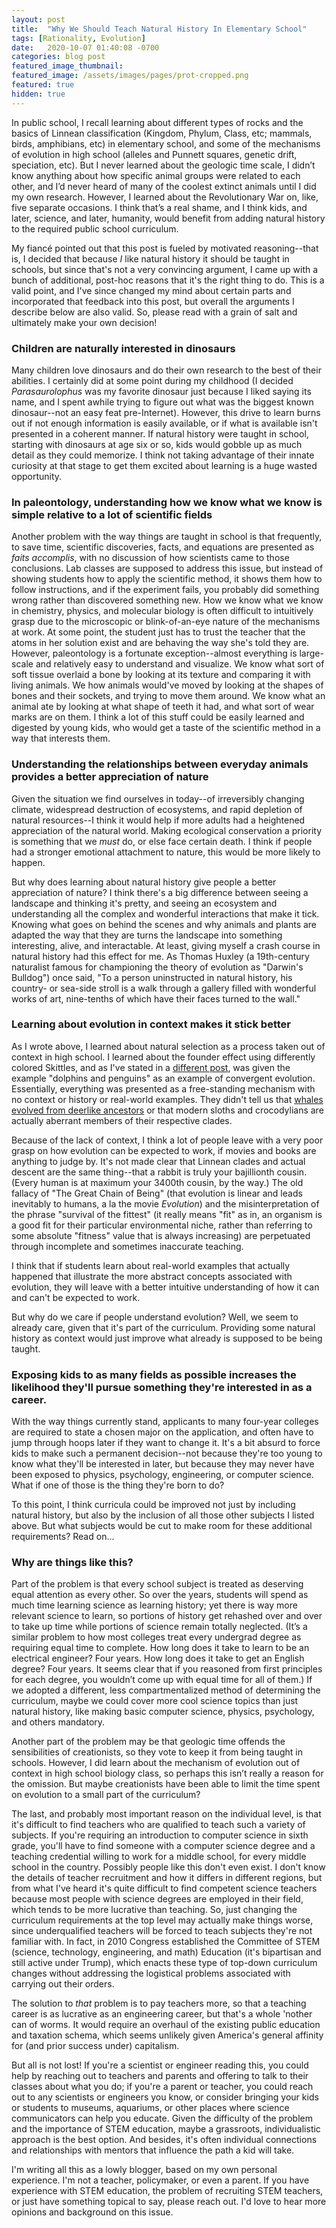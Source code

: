 ```yaml
---
layout: post
title:  "Why We Should Teach Natural History In Elementary School"
tags: [Rationality, Evolution]
date:   2020-10-07 01:40:08 -0700
categories: blog post
featured_image_thumbnail:
featured_image: /assets/images/pages/prot-cropped.png
featured: true
hidden: true
---
```


In public school, I recall learning about different types of rocks and the basics of Linnean classification (Kingdom, Phylum, Class, etc; mammals, birds, amphibians, etc) in elementary school, and some of the mechanisms of evolution in high school (alleles and Punnett squares, genetic drift, speciation, etc).  But I never learned about the geologic time scale, I didn’t know anything about how specific animal groups were related to each other, and I’d never heard of many of the coolest extinct animals until I did my own research.  However, I learned about the Revolutionary War on, like, five separate occasions.  I think that’s a real shame, and I think kids, and later, science, and later, humanity, would benefit from adding natural history to the required public school curriculum.

My fiancé pointed out that this post is fueled by motivated reasoning--that is, I decided that because *I* like natural history it should be taught in schools, but since that's not a very convincing argument, I came up with a bunch of additional, post-hoc reasons that it's the right thing to do.  This is a valid point, and I've since changed my mind about certain parts and incorporated that feedback into this post, but overall the arguments I describe below are also valid.  So, please read with a grain of salt and ultimately make your own decision!

### Children are naturally interested in dinosaurs
Many children love dinosaurs and do their own research to the best of their abilities.  I certainly did at some point during my childhood (I decided *Parasaurolophus* was my favorite dinosaur just because I liked saying its name, and I spent awhile trying to figure out what was the biggest known dinosaur--not an easy feat pre-Internet).  However, this drive to learn burns out if not enough information is easily available, or if what is available isn't presented in a coherent manner.  If natural history were taught in school, starting with dinosaurs at age six or so, kids would gobble up as much detail as they could memorize.  I think not taking advantage of their innate curiosity at that stage to get them excited about learning is a huge wasted opportunity.

### In paleontology, understanding how we know what we know is simple relative to a lot of scientific fields
Another problem with the way things are taught in school is that frequently, to save time, scientific discoveries, facts, and equations are presented as *faits accomplis*, with no discussion of how scientists came to those conclusions.  Lab classes are supposed to address this issue, but instead of showing students how to apply the scientific method, it shows them how to follow instructions, and if the experiment fails, you probably did something wrong rather than discovered something new.  How we know what we know in chemistry, physics, and molecular biology is often difficult to intuitively grasp due to the microscopic or blink-of-an-eye nature of the mechanisms at work.  At some point, the student just has to trust the teacher that the atoms in her solution exist and are behaving the way she's told they are.  However, paleontology is a fortunate exception--almost everything is large-scale and relatively easy to understand and visualize.  We know what sort of soft tissue overlaid a bone by looking at its texture and comparing it with living animals.  We how animals would've moved by looking at the shapes of bones and their sockets, and trying to move them around.  We know what an animal ate by looking at what shape of teeth it had, and what sort of wear marks are on them.  I think a lot of this stuff could be easily learned and digested by young kids, who would get a taste of the scientific method in a way that interests them.

### Understanding the relationships between everyday animals provides a better appreciation of nature
Given the situation we find ourselves in today--of irreversibly changing climate, widespread destruction of ecosystems, and rapid depletion of natural resources--I think it would help if more adults had a heightened appreciation of the natural world.  Making ecological conservation a priority is something that we *must* do, or else face certain death.  I think if people had a stronger emotional attachment to nature, this would be more likely to happen.

But why does learning about natural history give people a better appreciation of nature?  I think there's a big difference between seeing a landscape and thinking it's pretty, and seeing an ecosystem and understanding all the complex and wonderful interactions that make it tick.  Knowing what goes on behind the scenes and why animals and plants are adapted the way that they are turns the landscape into something interesting, alive, and interactable.  At least, giving myself a crash course in natural history had this effect for me.  As Thomas Huxley (a 19th-century naturalist famous for championing the theory of evolution as "Darwin's Bulldog") once said, "To a person uninstructed in natural history, his country- or sea-side stroll is a walk through a gallery filled with wonderful works of art, nine-tenths of which have their faces turned to the wall."

### Learning about evolution in context makes it stick better
As I wrote above, I learned about natural selection as a process taken out of context in high school.  I learned about the founder effect using differently colored Skittles, and as I've stated in a [different post](https://obscuredinosaurfacts.com/blog/post/2019/09/06/convergent-evolution.html), was given the example "dolphins and penguins" as an example of convergent evolution.  Essentially, everything was presented as a free-standing mechanism with no context or history or real-world examples.  They didn't tell us that [whales evolved from deerlike ancestors](https://obscuredinosaurfacts.com/blog/post/2020/02/19/whales.html) or that modern sloths and crocodylians are actually aberrant members of their respective clades.

Because of the lack of context, I think a lot of people leave with a very poor grasp on how evolution can be expected to work, if movies and books are anything to judge by.  It's not made clear that Linnean clades and actual descent are the same thing--that a rabbit is truly your bajillionth cousin.  (Every human is at maximum your 3400th cousin, by the way.)  The old fallacy of "The Great Chain of Being" (that evolution is linear and leads inevitably to humans, a la the movie *Evolution*) and the misinterpretation of the phrase "survival of the fittest" (it really means "fit" as in, an organism is a good fit for their particular environmental niche, rather than referring to some absolute "fitness" value that is always increasing) are perpetuated through incomplete and sometimes inaccurate teaching.

I think that if students learn about real-world examples that actually happened that illustrate the more abstract concepts associated with evolution, they will leave with a better intuitive understanding of how it can and can't be expected to work.

But why do we care if people understand evolution?  Well, we seem to already care, given that it's part of the curriculum.  Providing some natural history as context would just improve what already is supposed to be being taught.

### Exposing kids to as many fields as possible increases the likelihood they'll pursue something they're interested in as a career.
With the way things currently stand, applicants to many four-year colleges are required to state a chosen major on the application, and often have to jump through hoops later if they want to change it.  It's a bit absurd to force kids to make such a permanent decision--not because they're too young to know what they'll be interested in later, but because they may never have been exposed to physics, psychology, engineering, or computer science.  What if one of those is the thing they're born to do?

To this point, I think curricula could be improved not just by including natural history, but also by the inclusion of all those other subjects I listed above.  But what subjects would be cut to make room for these additional requirements?  Read on...

### Why are things like this?
Part of the problem is that every school subject is treated as deserving equal attention as every other.  So over the years, students will spend as much time learning science as learning history; yet there is way more relevant science to learn, so portions of history get rehashed over and over to take up time while portions of science remain totally neglected.  (It’s a similar problem to how most colleges treat every undergrad degree as requiring equal time to complete.  How long does it take to learn to be an electrical engineer?  Four years.  How long does it take to get an English degree?  Four years.  It seems clear that if you reasoned from first principles for each degree, you wouldn’t come up with equal time for all of them.)  If we adopted a different, less compartmentalized method of determining the curriculum, maybe we could cover more cool science topics than just natural history, like making basic computer science, physics, psychology, and others mandatory.

Another part of the problem may be that geologic time offends the sensibilities of creationists, so they vote to keep it from being taught in schools.  However, I did learn about the mechanism of evolution out of context in high school biology class, so perhaps this isn’t really a reason for the omission.  But maybe creationists have been able to limit the time spent on evolution to a small part of the curriculum?

The last, and probably most important reason on the individual level, is that it's difficult to find teachers who are qualified to teach such a variety of subjects.  If you're requiring an introduction to computer science in sixth grade, you'll have to find someone with a computer science degree and a teaching credential willing to work for a middle school, for every middle school in the country.  Possibly people like this don't even exist.  I don't know the details of teacher recruitment and how it differs in different regions, but from what I've heard it's quite difficult to find competent science teachers because most people with science degrees are employed in their field, which tends to be more lucrative than teaching.  So, just changing the curriculum requirements at the top level may actually make things worse, since underqualified teachers will be forced to teach subjects they're not familiar with.  In fact, in 2010 Congress established the Committee of STEM (science, technology, engineering, and math) Education (it's bipartisan and still active under Trump), which enacts these type of top-down curriculum changes without addressing the logistical problems associated with carrying out their orders.

The solution to *that* problem is to pay teachers more, so that a teaching career is as lucrative as an engineering career, but that's a whole 'nother can of worms.  It would require an overhaul of the existing public education and taxation schema, which seems unlikely given America's general affinity for (and prior success under) capitalism.

But all is not lost!  If you're a scientist or engineer reading this, you could help by reaching out to teachers and parents and offering to talk to their classes about what you do; if you're a parent or teacher, you could reach out to any scientists or engineers you know, or consider bringing your kids or students to museums, aquariums, or other places where science communicators can help you educate.  Given the difficulty of the problem and the importance of STEM education, maybe a grassroots, individualistic approach is the best option.  And besides, it's often individual connections and relationships with mentors that influence the path a kid will take.

I'm writing all this as a lowly blogger, based on my own personal experience.  I'm not a teacher, policymaker, or even a parent.  If you have experience with STEM education, the problem of recruiting STEM teachers, or just have something topical to say, please reach out.  I'd love to hear more opinions and background on this issue.